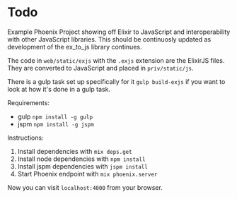 # Todo

Example Phoenix Project showing off Elixir to JavaScript and interoperability with other JavaScript libraries. This should be continuosly updated as development of the ex_to_js library continues.

The code in `web/static/exjs` with the `.exjs` extension are the ElixirJS files. They are converted to JavaScript and placed in `priv/static/js`. 

There is a gulp task set up specifically for it `gulp build-exjs` if you want to look at how it's done in a gulp task.

Requirements:

  * gulp `npm install -g gulp`
  * jspm `npm install -g jspm`

Instructions:

1. Install dependencies with `mix deps.get`
2. Install node dependencies with `npm install`
3. Install jspm dependencies with `jspm install`
4. Start Phoenix endpoint with `mix phoenix.server`

Now you can visit `localhost:4000` from your browser.
